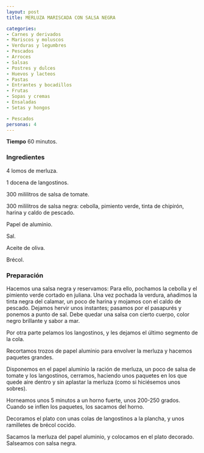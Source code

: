 ```yaml
---
layout: post
title: MERLUZA MARISCADA CON SALSA NEGRA

categories:
- Carnes y derivados
- Mariscos y moluscos
- Verduras y legumbres
- Pescados
- Arroces
- Salsas
- Postres y dulces
- Huevos y lacteos
- Pastas
- Entrantes y bocadillos
- Frutas
- Sopas y cremas
- Ensaladas
- Setas y hongos

- Pescados
personas: 4 
---
```

<b>Tiempo</b> 60 minutos.

<h3>Ingredientes</h3>
4 lomos de merluza.

1 docena de langostinos.

300 mililitros de salsa de tomate.

300 mililitros de salsa negra: cebolla, pimiento verde, tinta de chipirón, harina y caldo de pescado.

Papel de aluminio.

Sal.

Aceite de oliva.

Brécol.

<h3>Preparación</h3>
Hacemos una salsa negra y reservamos: Para ello, pochamos la cebolla y el pimiento verde cortado en juliana. Una vez pochada la verdura, añadimos la tinta negra del calamar, un poco de harina y mojamos con el caldo de pescado. Dejamos hervir unos instantes; pasamos por el pasapurés y ponemos a punto de sal. Debe quedar una salsa con cierto cuerpo, color negro brillante y sabor a mar.

Por otra parte pelamos los langostinos, y les dejamos el último segmento de la cola.

Recortamos trozos de papel aluminio para envolver la merluza y hacemos paquetes grandes.

Disponemos en el papel aluminio la ración de merluza, un poco de salsa de tomate y los langostinos, cerramos, haciendo unos paquetes en los que quede aire dentro y sin aplastar la merluza (como si hiciésemos unos sobres).

Horneamos unos 5 minutos a un horno fuerte, unos 200-250 grados. Cuando se inflen los paquetes, los sacamos del horno.

Decoramos el plato con unas colas de langostinos a la plancha, y unos ramilletes de brécol cocido.

Sacamos la merluza del papel aluminio, y colocamos en el plato decorado. Salseamos con salsa negra.

